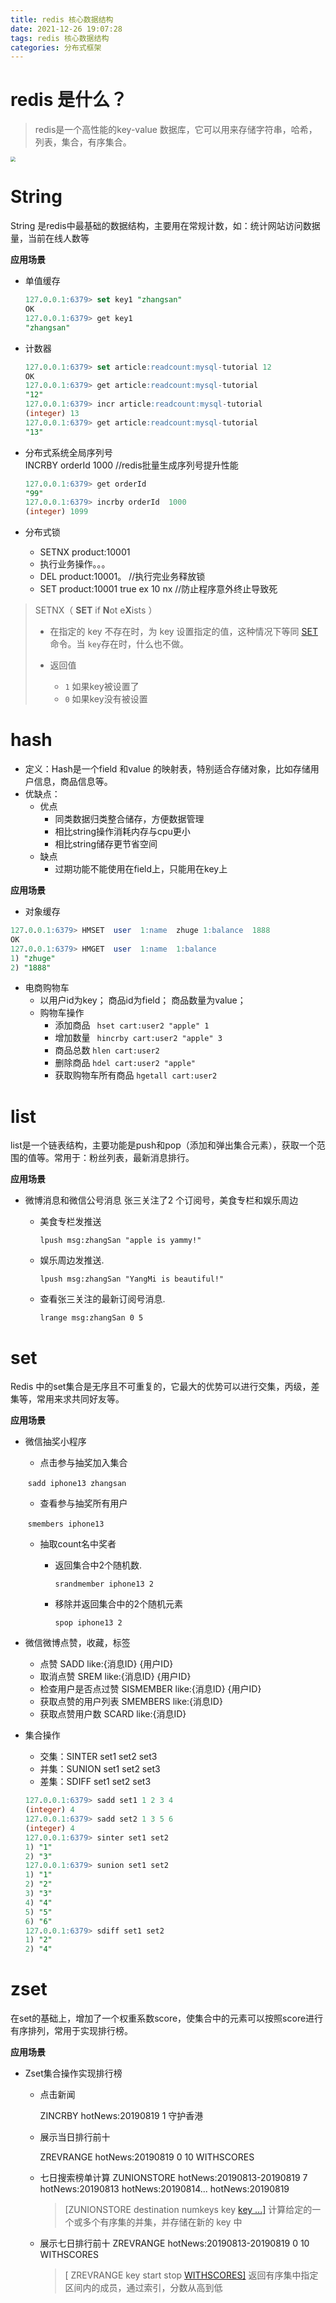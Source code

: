 ```yaml
---
title: redis 核心数据结构
date: 2021-12-26 19:07:28
tags: redis 核心数据结构
categories: 分布式框架
---
```


# redis 是什么？

> redis是一个高性能的key-value 数据库，它可以用来存储字符串，哈希，列表，集合，有序集合。

<img src="https://tva1.sinaimg.cn/large/008i3skNly1gxrgdfb02gj30tq0v2whf.jpg" style="zoom:50%;" />

# String

String 是redis中最基础的数据结构，主要用在常规计数，如：统计网站访问数据量，当前在线人数等

**应用场景**

- 单值缓存

  ```sql
  127.0.0.1:6379> set key1 "zhangsan"
  OK
  127.0.0.1:6379> get key1
  "zhangsan"
  ```

- 计数器

  ```sql
  127.0.0.1:6379> set article:readcount:mysql-tutorial 12
  OK
  127.0.0.1:6379> get article:readcount:mysql-tutorial
  "12"
  127.0.0.1:6379> incr article:readcount:mysql-tutorial
  (integer) 13
  127.0.0.1:6379> get article:readcount:mysql-tutorial
  "13"
  ```

- 分布式系统全局序列号	
  INCRBY  orderId  1000		//redis批量生成序列号提升性能

  ```sql
  127.0.0.1:6379> get orderId
  "99"
  127.0.0.1:6379> incrby orderId  1000
  (integer) 1099
  ```

- 分布式锁
  - SETNX  product:10001   
  - 执行业务操作。。。
  - DEL  product:10001。                                     //执行完业务释放锁
  - SET product:10001 true  ex  10  nx	          //防止程序意外终止导致死

> SETNX（ **SET** if **N**ot e**X**ists ）
>
> - 在指定的 key 不存在时，为 key 设置指定的值，这种情况下等同 [SET](https://www.redis.com.cn/commands/set.html) 命令。当 `key`存在时，什么也不做。
>
> - 返回值
>   - `1` 如果key被设置了
>   - `0` 如果key没有被设置

# hash

- 定义：Hash是一个field 和value 的映射表，特别适合存储对象，比如存储用户信息，商品信息等。
- 优缺点：
  - 优点
    - 同类数据归类整合储存，方便数据管理
    - 相比string操作消耗内存与cpu更小
    - 相比string储存更节省空间
  - 缺点
    - 过期功能不能使用在field上，只能用在key上

**应用场景**

- 对象缓存

```sql
127.0.0.1:6379> HMSET  user  1:name  zhuge 1:balance  1888
OK
127.0.0.1:6379> HMGET  user  1:name  1:balance
1) "zhuge"
2) "1888"
```

- 电商购物车
  - 以用户id为key；     商品id为field；    商品数量为value；
  - 购物车操作
    - 添加商品 ` hset cart:user2 "apple" 1`
    - 增加数量  ` hincrby cart:user2 "apple" 3`
    - 商品总数 `hlen cart:user2`
    - 删除商品 `hdel cart:user2 "apple"`
    - 获取购物车所有商品 `hgetall cart:user2`

# list

list是一个链表结构，主要功能是push和pop（添加和弹出集合元素），获取一个范围的值等。常用于：粉丝列表，最新消息排行。

**应用场景**

- 微博消息和微信公号消息
  张三关注了2 个订阅号，美食专栏和娱乐周边

  - 美食专栏发推送

     `lpush msg:zhangSan "apple is yammy!"`

  - 娱乐周边发推送.

    `lpush msg:zhangSan "YangMi is beautiful!"`

  - 查看张三关注的最新订阅号消息.

     `lrange msg:zhangSan 0 5`

# set

Redis 中的set集合是无序且不可重复的，它最大的优势可以进行交集，丙级，差集等，常用来求共同好友等。

**应用场景**

- 微信抽奖小程序

  - 点击参与抽奖加入集合 

  ​      `sadd iphone13 zhangsan`

  - 查看参与抽奖所有用户

  ​      `smembers iphone13`	  

  - 抽取count名中奖者  

    - 返回集合中2个随机数.

      `srandmember iphone13 2`

    - 移除并返回集合中的2个随机元素 

       `spop iphone13 2`

- 微信微博点赞，收藏，标签

  - 点赞
    SADD  like:{消息ID}  {用户ID}
  - 取消点赞
    SREM like:{消息ID}  {用户ID}
  - 检查用户是否点过赞
    SISMEMBER  like:{消息ID}  {用户ID}
  - 获取点赞的用户列表
    SMEMBERS like:{消息ID}
  - 获取点赞用户数 
    SCARD like:{消息ID}

- 集合操作

  - 交集：SINTER set1 set2 set3 
  - 并集：SUNION set1 set2 set3
  - 差集：SDIFF set1 set2 set3 

  ```sql
  127.0.0.1:6379> sadd set1 1 2 3 4
  (integer) 4
  127.0.0.1:6379> sadd set2 1 3 5 6
  (integer) 4
  127.0.0.1:6379> sinter set1 set2
  1) "1"
  2) "3"
  127.0.0.1:6379> sunion set1 set2
  1) "1"
  2) "2"
  3) "3"
  4) "4"
  5) "5"
  6) "6"
  127.0.0.1:6379> sdiff set1 set2
  1) "2"
  2) "4"
  ```

# zset

在set的基础上，增加了一个权重系数score，使集合中的元素可以按照score进行有序排列，常用于实现排行榜。

**应用场景**

- Zset集合操作实现排行榜

  - 点击新闻   

    ZINCRBY  hotNews:20190819  1  守护香港

  - 展示当日排行前十 

     ZREVRANGE  hotNews:20190819  0  10  WITHSCORES 

  - 七日搜索榜单计算
    ZUNIONSTORE  hotNews:20190813-20190819  7 
    hotNews:20190813  hotNews:20190814... hotNews:20190819

    > [ZUNIONSTORE destination numkeys key [key ...\]](https://www.runoob.com/redis/sorted-sets-zunionstore.html)
    > 计算给定的一个或多个有序集的并集，并存储在新的 key 中

  - 展示七日排行前十
    ZREVRANGE hotNews:20190813-20190819  0  10  WITHSCORES

    > [ ZREVRANGE key start stop [WITHSCORES\]](https://www.runoob.com/redis/sorted-sets-zrevrange.html) 返回有序集中指定区间内的成员，通过索引，分数从高到低

